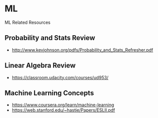 # ML
ML Related Resources

## Probability and Stats Review
- http://www.kevjohnson.org/pdfs/Probability_and_Stats_Refresher.pdf

## Linear Algebra Review
- https://classroom.udacity.com/courses/ud953/

## Machine Learning Concepts
- https://www.coursera.org/learn/machine-learning
- https://web.stanford.edu/~hastie/Papers/ESLII.pdf
